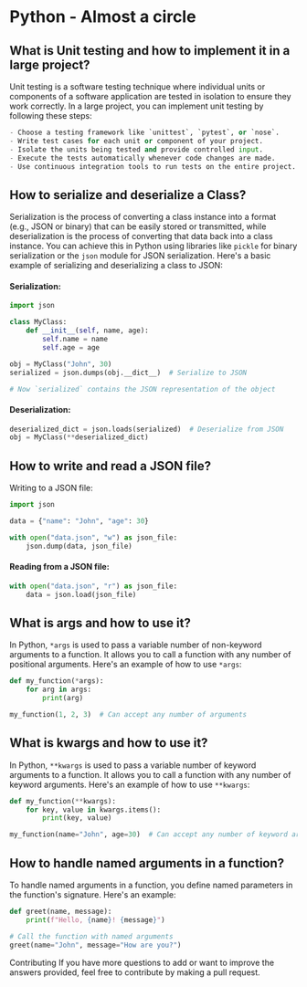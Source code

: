 # Python - Almost a circle

## What is Unit testing and how to implement it in a large project?

Unit testing is a software testing technique where individual units or components of a software application are tested in isolation to ensure they work correctly. In a large project, you can implement unit testing by following these steps:

```python
- Choose a testing framework like `unittest`, `pytest`, or `nose`.
- Write test cases for each unit or component of your project.
- Isolate the units being tested and provide controlled input.
- Execute the tests automatically whenever code changes are made.
- Use continuous integration tools to run tests on the entire project.
```

## How to serialize and deserialize a Class?

Serialization is the process of converting a class instance into a format (e.g., JSON or binary) that can be easily stored or transmitted, while deserialization is the process of converting that data back into a class instance. You can achieve this in Python using libraries like `pickle` for binary serialization or the `json` module for JSON serialization. Here's a basic example of serializing and deserializing a class to JSON:

#### Serialization:

```python
import json

class MyClass:
    def __init__(self, name, age):
        self.name = name
        self.age = age

obj = MyClass("John", 30)
serialized = json.dumps(obj.__dict__)  # Serialize to JSON

# Now `serialized` contains the JSON representation of the object
```

#### Deserialization:

```python
deserialized_dict = json.loads(serialized)  # Deserialize from JSON
obj = MyClass(**deserialized_dict)
```

## How to write and read a JSON file?

Writing to a JSON file:

```python
import json

data = {"name": "John", "age": 30}

with open("data.json", "w") as json_file:
    json.dump(data, json_file)
```

#### Reading from a JSON file:

```python
with open("data.json", "r") as json_file:
    data = json.load(json_file)
```

## What is args and how to use it?

In Python, `*args` is used to pass a variable number of non-keyword arguments to a function. It allows you to call a function with any number of positional arguments. Here's an example of how to use `*args`:

```python
def my_function(*args):
    for arg in args:
        print(arg)

my_function(1, 2, 3)  # Can accept any number of arguments
```

## What is kwargs and how to use it?

In Python, `**kwargs` is used to pass a variable number of keyword arguments to a function. It allows you to call a function with any number of keyword arguments. Here's an example of how to use `**kwargs`:

```python
def my_function(**kwargs):
    for key, value in kwargs.items():
        print(key, value)

my_function(name="John", age=30)  # Can accept any number of keyword arguments
```

## How to handle named arguments in a function?

To handle named arguments in a function, you define named parameters in the function's signature. Here's an example:

```python
def greet(name, message):
    print(f"Hello, {name}! {message}")

# Call the function with named arguments
greet(name="John", message="How are you?")
```

Contributing
If you have more questions to add or want to improve the answers provided, feel free to contribute by making a pull request.
